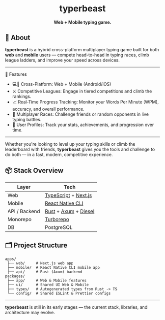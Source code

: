 <div align="center">
  <h1>typerbeast</h1>
  <p>
    <strong>Web + Mobile typing game.</strong>
  </p>
</div>

## 🧠 About

**typerbeast** is a hybrid cross-platform multiplayer typing game built for both **web** and **mobile** users — compete head-to-head in typing races, climb league ladders, and improve your speed across devices.

---

🚀 Features
- 💻📱 Cross-Platform: Web + Mobile (Android/iOS)
- ⚔️ Competitive Leagues: Engage in tiered competitions and climb the rankings.
- 📈 Real-Time Progress Tracking: Monitor your Words Per Minute (WPM), accuracy, and overall performance.
- 🧍 Multiplayer Races: Challenge friends or random opponents in live typing battles.
- 👤 User Profiles: Track your stats, achievements, and progression over time.
---

Whether you're looking to level up your typing skills or climb the leaderboard with friends, **typerbeast** gives you the tools and challenge to do both — in a fast, modern, competitive experience.


## 📦 Stack Overview

| Layer        | Tech                          |
|--------------|-------------------------------|
| Web          | [TypeScript](https://www.typescriptlang.org) + [Next.js](https://nextjs.org) |
| Mobile       | [React Native CLI](https://reactnative.dev) |
| API / Backend| [Rust](https://www.rust-lang.org) + [Axum](https://github.com/tokio-rs/axum) + [Diesel](https://diesel.rs) |
| Monorepo     | [Turborepo](https://turbo.build) |
| DB           | PostgreSQL                    |

## 🗂️ Project Structure

```
apps/
 ├── web/     # Next.js web app
 ├── mobile/  # React Native CLI mobile app
 ├── api/     # Rust (Axum) backend
packages/
 ├── app/     # Web & Mobile features
 ├── ui/      # Shared UI Web & Mobile
 ├── types/   # Autogenerated types from Rust -> TS
 └── config/  # Shared ESLint & Prettier configs
```

---

**typerbeast** is still in its early stages — the current stack, libraries, and architecture may evolve.

